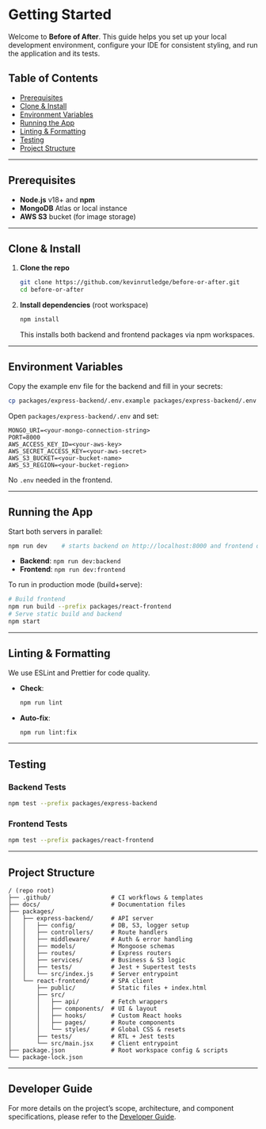 # Getting Started

Welcome to **Before of After**. This guide helps you set up your local
development environment, configure your IDE for consistent styling, and run the
application and its tests.

## Table of Contents

- [Prerequisites](#prerequisites)
- [Clone & Install](#clone--install)
- [Environment Variables](#environment-variables)
- [Running the App](#running-the-app)
- [Linting & Formatting](#linting--formatting)
- [Testing](#testing)
- [Project Structure](#project-structure)

---

## Prerequisites

- **Node.js** v18+ and **npm**
- **MongoDB** Atlas or local instance
- **AWS S3** bucket (for image storage)

---

## Clone & Install

1. **Clone the repo**
   ```bash
   git clone https://github.com/kevinrutledge/before-or-after.git
   cd before-or-after
   ```
2. **Install dependencies** (root workspace)
   ```bash
   npm install
   ```
   This installs both backend and frontend packages via npm workspaces.

---

## Environment Variables

Copy the example env file for the backend and fill in your secrets:

```bash
cp packages/express-backend/.env.example packages/express-backend/.env
```

Open `packages/express-backend/.env` and set:

```
MONGO_URI=<your-mongo-connection-string>
PORT=8000
AWS_ACCESS_KEY_ID=<your-aws-key>
AWS_SECRET_ACCESS_KEY=<your-aws-secret>
AWS_S3_BUCKET=<your-bucket-name>
AWS_S3_REGION=<your-bucket-region>
```

No `.env` needed in the frontend.

---

## Running the App

Start both servers in parallel:

```bash
npm run dev    # starts backend on http://localhost:8000 and frontend on http://localhost:5173
```

- **Backend**: `npm run dev:backend`
- **Frontend**: `npm run dev:frontend`

To run in production mode (build+serve):

```bash
# Build frontend
npm run build --prefix packages/react-frontend
# Serve static build and backend
npm start
```

---

## Linting & Formatting

We use ESLint and Prettier for code quality.

- **Check**:
  ```bash
  npm run lint
  ```
- **Auto-fix**:
  ```bash
  npm run lint:fix
  ```

---

## Testing

### Backend Tests

```bash
npm test --prefix packages/express-backend
```

### Frontend Tests

```bash
npm test --prefix packages/react-frontend
```

---

## Project Structure

```
/ (repo root)
├── .github/                 # CI workflows & templates
├── docs/                    # Documentation files
├── packages/
│   ├── express-backend/     # API server
│   │   ├── config/          # DB, S3, logger setup
│   │   ├── controllers/     # Route handlers
│   │   ├── middleware/      # Auth & error handling
│   │   ├── models/          # Mongoose schemas
│   │   ├── routes/          # Express routers
│   │   ├── services/        # Business & S3 logic
│   │   ├── tests/           # Jest + Supertest tests
│   │   └── src/index.js     # Server entrypoint
│   └── react-frontend/      # SPA client
│       ├── public/          # Static files + index.html
│       ├── src/
│       │   ├── api/         # Fetch wrappers
│       │   ├── components/  # UI & layout
│       │   ├── hooks/       # Custom React hooks
│       │   ├── pages/       # Route components
│       │   └── styles/      # Global CSS & resets
│       ├── tests/           # RTL + Jest tests
│       └── src/main.jsx     # Client entrypoint
├── package.json             # Root workspace config & scripts
└── package-lock.json
```

---

## Developer Guide

For more details on the project’s scope, architecture, and component
specifications, please refer to the [Developer Guide](developer-guide.md).
